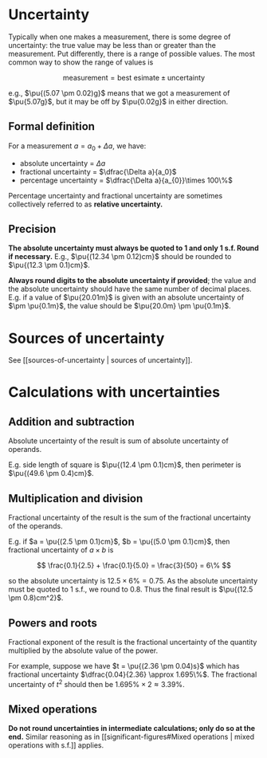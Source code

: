 # Uncertainty

Typically when one makes a measurement, there is some degree of uncertainty: the true value may be less than or greater than the measurement. Put differently, there is a range of possible values. The most common way to show the range of values is

$$
\text{measurement} = \text{best esimate} \pm \text{uncertainty}
$$

e.g., $\pu{(5.07 \pm 0.02)g}$ means that we got a measurement of $\pu{5.07g}$, but it may be off by $\pu{0.02g}$ in either direction.

## Formal definition

For a measurement $a = a_{0}+ \Delta a$, we have:
- absolute uncertainty = $\Delta a$
- fractional uncertainty = $\dfrac{\Delta a}{a_0}$
- percentage uncertainty = $\dfrac{\Delta a}{a_{0}}\times 100\%$

Percentage uncertainty and fractional uncertainty are sometimes collectively referred to as **relative uncertainty.**

## Precision

**The absolute uncertainty must always be quoted to 1 and only 1 s.f. Round if necessary.** E.g., $\pu{(12.34 \pm 0.12)cm}$ should be rounded to $\pu{(12.3 \pm 0.1)cm}$.

**Always round digits to the absolute uncertainty if provided**; the value and the absolute uncertainty should have the same number of decimal places. E.g. if a value of $\pu{20.01m}$ is given with an absolute uncertainty of $\pm \pu{0.1m}$, the value should be $\pu{20.0m} \pm \pu{0.1m}$.

# Sources of uncertainty

See [[sources-of-uncertainty | sources of uncertainty]]. 

# Calculations with uncertainties

## Addition and subtraction

Absolute uncertainty of the result is sum of absolute uncertainty of operands.

E.g. side length of square is $\pu{(12.4 \pm 0.1)cm}$, then perimeter is $\pu{(49.6 \pm 0.4)cm}$.

## Multiplication and division
Fractional uncertainty of the result is the sum of the fractional uncertainty of the operands.

E.g. if $a = \pu{(2.5 \pm 0.1)cm}$, $b = \pu{(5.0 \pm 0.1)cm}$, then fractional uncertainty of $a \times b$ is

$$
\frac{0.1}{2.5} + \frac{0.1}{5.0} = \frac{3}{50} = 6\%
$$

so the absolute uncertainty is $12.5 \times 6\% = 0.75$. As the absolute uncertainty must be quoted to 1 s.f., we round to $0.8$. Thus the final result is $\pu{(12.5 \pm 0.8)cm^2}$. 

## Powers and roots

Fractional exponent of the result is the fractional uncertainty of the quantity multiplied by the absolute value of the power.

For example, suppose we have $t = \pu{(2.36 \pm 0.04)s}$ which has fractional uncertainty $\dfrac{0.04}{2.36} \approx 1.695\%$. The fractional uncertainty of $t^2$ should then be $1.695\% \times 2 \approx 3.39\%$.

## Mixed operations

**Do not round uncertainties in intermediate calculations; only do so at the end.** Similar reasoning as in [[significant-figures#Mixed operations | mixed operations with s.f.]] applies.
